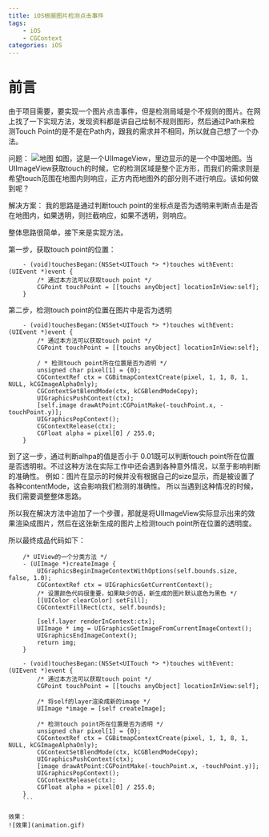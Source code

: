 ```yaml
---
title: iOS根据图片检测点击事件
tags: 
	- iOS
	- CGContext
categories: iOS
---
```

前言
===
由于项目需要，要实现一个图片点击事件，但是检测局域是个不规则的图片。在网上找了一下实现方法，发现资料都是讲自己绘制不规则图形，然后通过Path来检测Touch Point的是不是在Path内，跟我的需求并不相同，所以就自己想了一个办法。
<!-- more -->
问题：
![地图](map.png)
如图，这是一个UIImageView，里边显示的是一个中国地图。当UIImageView获取touch的时候，它的检测区域是整个正方形，而我们的需求则是希望touch范围在地图内则响应，正方内而地图外的部分则不进行响应。该如何做到呢？

解决方案：
我的思路是通过判断touch point的坐标点是否为透明来判断点击是否在地图内，如果透明，则拦截响应，如果不透明，则响应。

整体思路很简单，接下来是实现方法。

第一步，获取touch point的位置：
```OC
	- (void)touchesBegan:(NSSet<UITouch *> *)touches withEvent:(UIEvent *)event {
	    /* 通过本方法可以获取touch point */
	    CGPoint touchPoint = [[touchs anyObject] locationInView:self]; 
	}
```

第二步，检测touch point的位置在图片中是否为透明
```OC
	- (void)touchesBegan:(NSSet<UITouch *> *)touches withEvent:(UIEvent *)event {
	    /* 通过本方法可以获取touch point */
	    CGPoint touchPoint = [[touchs anyObject] locationInView:self];

	    / * 检测touch point所在位置是否为透明 */
	    unsigned char pixel[1] = {0};
	    CGContextRef ctx = CGBitmapContextCreate(pixel, 1, 1, 8, 1, NULL, kCGImageAlphaOnly);
	    CGContextSetBlendMode(ctx, kCGBlendModeCopy);
	    UIGraphicsPushContext(ctx);
	    [self.image drawAtPoint:CGPointMake(-touchPoint.x, -touchPoint.y)];
	    UIGraphicsPopContext();
	    CGContextRelease(ctx);
	    CGFloat alpha = pixel[0] / 255.0;
	}
```
到了这一步，通过判断alhpa的值是否小于 0.01既可以判断touch point所在位置是否透明啦。不过这种方法在实际工作中还会遇到各种意外情况，以至于影响判断的准确性。
例如：图片在显示的时候并没有根据自己的size显示，而是被设置了各种contentMode，这会影响我们检测的准确性。
所以当遇到这种情况的时候，我们需要调整整体思路。

所以我在解决方法中追加了一个步骤，那就是将UIImageView实际显示出来的效果渲染成图片，然后在这张新生成的图片上检测touch point所在位置的透明度。

所以最终成品代码如下：
````OC
	/* UIView的一个分类方法 */
	- (UIImage *)createImage {
        UIGraphicsBeginImageContextWithOptions(self.bounds.size, false, 1.0);
        CGContextRef ctx = UIGraphicsGetCurrentContext();
        /* 设置颜色代码很重要，如果缺少的话，新生成的图片默认底色为黑色 */
        [[UIColor clearColor] setFill];
        CGContextFillRect(ctx, self.bounds);
        
        [self.layer renderInContext:ctx];
        UIImage * img = UIGraphicsGetImageFromCurrentImageContext();
        UIGraphicsEndImageContext();
        return img;
	}
````

```OC
	- (void)touchesBegan:(NSSet<UITouch *> *)touches withEvent:(UIEvent *)event {
	    /* 通过本方法可以获取touch point */
	    CGPoint touchPoint = [[touchs anyObject] locationInView:self];

	    /* 将self的layer渲染成新的image */
	    UIImage *image = [self createImage];

	    /* 检测touch point所在位置是否为透明 */
	    unsigned char pixel[1] = {0};
	    CGContextRef ctx = CGBitmapContextCreate(pixel, 1, 1, 8, 1, NULL, kCGImageAlphaOnly);
	    CGContextSetBlendMode(ctx, kCGBlendModeCopy);
	    UIGraphicsPushContext(ctx);
	    [image drawAtPoint:CGPointMake(-touchPoint.x, -touchPoint.y)];
	    UIGraphicsPopContext();
	    CGContextRelease(ctx);
	    CGFloat alpha = pixel[0] / 255.0;
	}
	```

效果：
![效果](animation.gif)